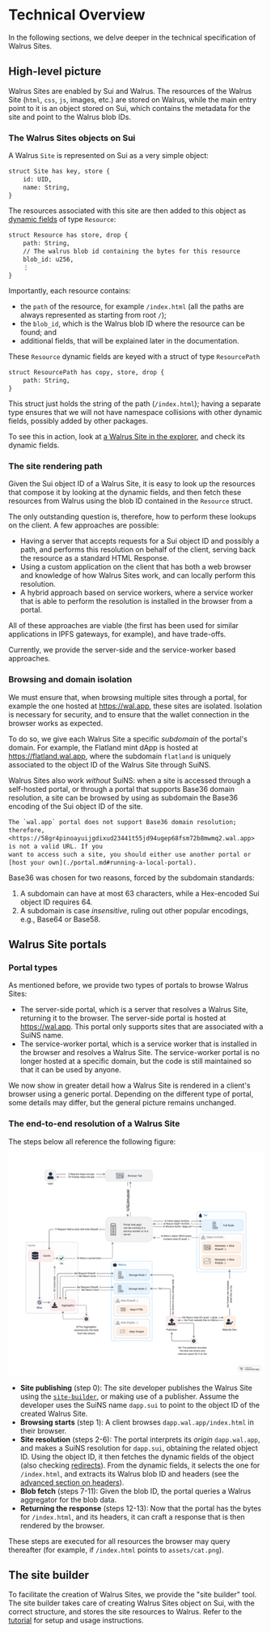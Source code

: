 # Technical Overview

In the following sections, we delve deeper in the technical specification of Walrus Sites.

## High-level picture

Walrus Sites are enabled by Sui and Walrus. The resources of the Walrus Site (`html`, `css`, `js`,
images, etc.) are stored on Walrus, while the main entry point to it is an object stored on Sui,
which contains the metadata for the site and point to the Walrus blob IDs.

### The Walrus Sites objects on Sui

A Walrus `Site` is represented on Sui as a very simple object:

``` move
struct Site has key, store {
    id: UID,
    name: String,
}
```

The resources associated with this site are then added to this object as [dynamic
fields](https://docs.sui.io/concepts/versioning#dynamic-fields) of type `Resource`:

``` move
struct Resource has store, drop {
    path: String,
    // The walrus blob id containing the bytes for this resource
    blob_id: u256,
    ⋮
}
```

Importantly, each resource contains:

- the `path` of the resource, for example `/index.html` (all the paths are always represented as
  starting from root `/`);
- the `blob_id`, which is the Walrus blob ID where the resource can be found; and
- additional fields, that will be explained later in the documentation.

These `Resource` dynamic fields are keyed with a struct of type `ResourcePath`

``` move
struct ResourcePath has copy, store, drop {
    path: String,
}
```

This struct just holds the string of the path (`/index.html`); having a separate type ensures that
we will not have namespace collisions with other dynamic fields, possibly added by other packages.

To see this in action, look at [a Walrus Site in the
explorer](https://suiscan.xyz/testnet/object/0xd20b90149409ba5d005d4a2cd981db9494bc3cdb2f04c47ca1af98dd8f71610a),
and check its dynamic fields.

### The site rendering path

Given the Sui object ID of a Walrus Site, it is easy to look up the resources that compose it
by looking at the dynamic fields, and then fetch these resources from Walrus using the blob ID
contained in the `Resource` struct.

The only outstanding question is, therefore, how to perform these lookups on the client. A few
approaches are possible:

- Having a server that accepts requests for a Sui object ID and possibly a path, and performs this
  resolution on behalf of the client, serving back the resource as a standard HTML Response.
- Using a custom application on the client that has both a web browser and knowledge of how Walrus
  Sites work, and can locally perform this resolution.
- A hybrid approach based on service workers, where a service worker that is able to perform the
  resolution is installed in the browser from a portal.

All of these approaches are viable (the first has been used for similar applications in IPFS
gateways, for example), and have trade-offs.

Currently, we provide the server-side and the service-worker based approaches.

### Browsing and domain isolation

We must ensure that, when browsing multiple sites through a portal, for example the one hosted at
<https://wal.app>, these sites are isolated. Isolation is necessary for security, and to ensure
that the wallet connection in the browser works as expected.

To do so, we give each Walrus Site a specific *subdomain* of the portal's domain. For example, the
Flatland mint dApp is hosted at <https://flatland.wal.app>, where the subdomain `flatland` is
uniquely associated to the object ID of the Walrus Site through SuiNS.

Walrus Sites also work *without* SuiNS: when a site is accessed through a self-hosted portal, or
through a portal that supports Base36 domain resolution, a site can be browsed by using as
subdomain the Base36 encoding of the Sui object ID of the site.

``` admonish danger
The `wal.app` portal does not support Base36 domain resolution; therefore,
<https://58gr4pinoayuijgdixud23441t55jd94ugep68fsm72b8mwmq2.wal.app> is not a valid URL. If you
want to access such a site, you should either use another portal or
[host your own](./portal.md#running-a-local-portal).
```

Base36 was chosen for two reasons, forced by the subdomain standards:

1. A subdomain can have at most 63 characters, while a Hex-encoded Sui object ID requires 64.
1. A subdomain is case *insensitive*, ruling out other popular encodings, e.g., Base64 or Base58.

## Walrus Site portals

### Portal types

As mentioned before, we provide two types of portals to browse Walrus Sites:

- The server-side portal, which is a server that resolves a Walrus Site, returning it to the
  browser. The server-side portal is hosted at <https://wal.app>. This portal only supports sites
  that are associated with a SuiNS name.
- The service-worker portal, which is a service worker that is installed in the browser and
  resolves a Walrus Site. The service-worker portal is no longer hosted at a specific domain, but
  the code is still maintained so that it can be used by anyone.

We now show in greater detail how a Walrus Site is rendered in a client's browser using a generic
portal. Depending on the different type of portal, some details may differ, but the general picture
remains unchanged.

### The end-to-end resolution of a Walrus Site

The steps below all reference the following figure:

![Walrus Site resolution](../assets/walrus-sites-portal-diagram.svg)

- **Site publishing** (step 0): The site developer publishes the Walrus Site using the
  [`site-builder`](#the-site-builder), or making use of a publisher. Assume the developer uses the
  SuiNS name `dapp.sui` to point to the object ID of the created Walrus Site.
- **Browsing starts** (step 1): A client browses `dapp.wal.app/index.html` in their browser.
- **Site resolution** (steps 2-6): The portal interprets its *origin* `dapp.wal.app`, and makes
  a SuiNS resolution for `dapp.sui`, obtaining the related object ID. Using the object ID, it then
  fetches the dynamic fields of the object (also checking [redirects](./portal.md)). From the
  dynamic fields, it selects the one for `/index.html`, and extracts its Walrus blob ID and headers
  (see the [advanced section on headers](./routing.md)).
- **Blob fetch** (steps 7-11): Given the blob ID, the portal queries a Walrus aggregator for the
  blob data.
- **Returning the response** (steps 12-13): Now that the portal has the bytes for `/index.html`, and
  its headers, it can craft a response that is then rendered by the
  browser.

These steps are executed for all resources the browser may query thereafter (for example, if
`/index.html` points to `assets/cat.png`).

## The site builder

To facilitate the creation of Walrus Sites, we provide the "site builder" tool. The site builder
takes care of creating Walrus Sites object on Sui, with the correct structure, and stores the site
resources to Walrus. Refer to the [tutorial](./tutorial.md) for setup and usage instructions.
